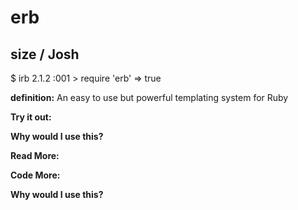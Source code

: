 # erb

## size  / Josh

$ irb
2.1.2 :001 > require 'erb'
 => true 

**definition:**
An easy to use but powerful templating system for Ruby

**Try it out:**


**Why would I use this?**


**Read More:**


**Code More:**


**Why would I use this?**
